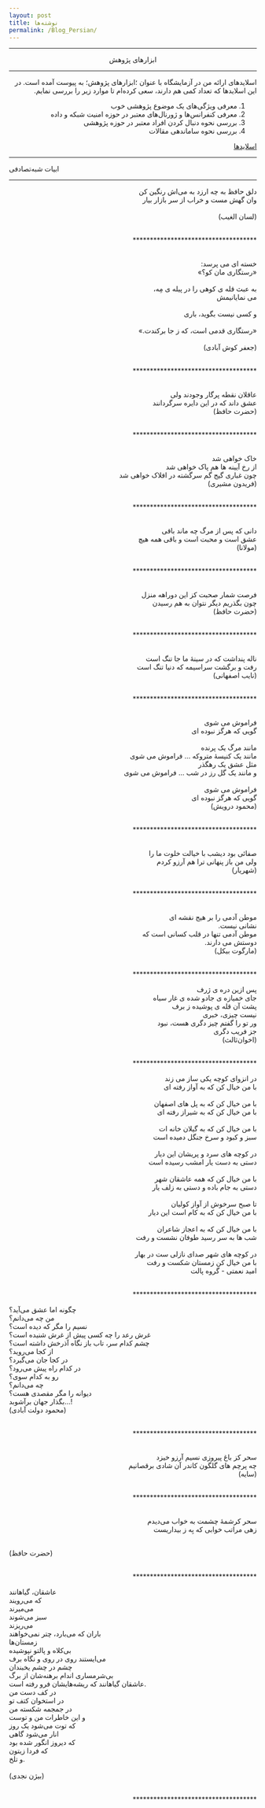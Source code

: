 ```yaml
---
layout: post
title: نوشته‌ها
permalink: /Blog_Persian/	
---  
```


---
<p dir="rtl" align="center">
ابزارهای پژوهش
  </p>

---

<p dir="rtl" align="right">اسلایدهای ارائه من در آزمایشگاه با عنوان ؛ابزار‌های پژوهش؛ به پیوست آمده است. در این اسلایدها که تعداد کمی هم دارند، سعی کرده‌ام تا موارد زیر را بررسی نمایم.</p>


<ol dir="rtl" align="right">
  <li>معرفی ویژگی‌های یک موضوع پژوهشی خوب</li>
  <li>معرفی کنفرانس‌ها و ژورنال‌های معتبر در حوزه امنیت شبکه و داده</li>
  <li>بررسی نحوه دنبال کردن افراد معتبر در حوزه پژوهشی</li>
  <li>بررسی نحوه ساماندهی مقالات</li>
</ol> 



<p dir="rtl" align="right"><a href="https://drive.google.com/file/d/1Q_zOfoOGo-vbU6C8ECzO-PVG4DmZOA1e/view?usp=sharing">اسلایدها</a></p>

---
<p dir="rtl" align="center">
    
ابیات شبه‌تصادفی
</p>

---

<p dir="rtl" align="right">
دلق حافظ به چه ارزد به می‌اش رنگین کن<br />
وان گهش مست و خراب از سر بازار بیار<br />
<br /> (لسان الغیب)

  <p dir="rtl" align="right">
  <br />    ************************************
    </p>

    
<p dir="rtl" align="right">
<br /> خسته ای می پرسد:
<br /> «رستگاری مان کو؟»
<br />
<br /> به عبث قله ی کوهی را در پیله ی مِه،
<br /> می نمایانیمش
<br />
<br /> و کسی نیست بگوید، باری
<br />
<br /> «رستگاری قدمی است، که ز جا برکندت.»
<br />
<br /> (جعفر کوش آبادی)

  <p dir="rtl" align="right">
  <br />    ************************************
    </p>
  
  <p dir="rtl" align="right">
<br /> عاقلان نقطه پرگار وجودند ولی
<br /> عشق داند که در این دایره سرگردانند
<br /> (حضرت حافظ)  
  </p>
  
  <p dir="rtl" align="right">
  <br />    ************************************
    </p>
   
<p dir="rtl" align="right">
<br /> خاک خواهی شد
<br /> از رخ آیینه ها هم پاک خواهی شد
<br /> چون غباری گیج گم سرگشته در افلاک خواهی شد
<br /> (فریدون مشیری)
  </p>

  <p dir="rtl" align="right">
  <br />    ************************************
    </p>

  <p dir="rtl" align="right">
<br /> دانی که پس از مرگ چه ماند باقی
<br /> عشق است و محبت است و باقی همه هیچ
<br /> (مولانا)  
  </p>
  
  <p dir="rtl" align="right">
  <br />    ************************************
      </p>
  
  <p dir="rtl" align="right">
<br /> فرصت شمار صحبت کز این دوراهه منزل
<br /> چون بگذریم دیگر نتوان به هم رسیدن
<br /> (حضرت حافظ)  
  </p>
  
  <p dir="rtl" align="right">
  <br />    ************************************
  </p>
    
  <p dir="rtl" align="right">
<br /> ناله پنداشت که در سینۀ ما جا تنگ است
<br /> رفت و برگشت سراسیمه که دنیا تنگ است
<br /> (نایب اصفهانی)  
  </p>
  
  <p dir="rtl" align="right">
  <br />    ************************************
    </p>
    

 <p dir="rtl" align="right">
<br /> فراموش می شوی
<br /> گویی که هرگز نبوده ای
  <br />
<br /> مانند مرگ یک پرنده
<br /> مانند یک کنیسۀ متروکه … فراموش می شوی
<br /> مثل عشق یک رهگذر
<br /> و مانند یک گل رز در شب … فراموش می شوی
  <br />
  <br /> فراموش می شوی
<br /> گویی که هرگز نبوده ای
  <br /> (محمود درویش) 
   </p>
   
  
  <p dir="rtl" align="right">
  <br />    ************************************
    </p>
    
  
  <p dir="rtl" align="right">
<br /> صفائی بود دیشب با خیالت خلوت ما را
<br /> ولی من باز پنهانی ترا هم آرزو کردم
<br /> (شهریار)  
  </p>
  
  <p dir="rtl" align="right">
  <br />    ************************************
    </p>
    
  <p dir="rtl" align="right">
<br /> موطن آدمی را بر هیج نقشه ای
<br /> نشانی نیست.
<br /> موطن آدمی تنها در قلب کسانی است که
<br /> دوستش می دارند.
 <br /> (مارگوت بیکل)
    </p>
 
   <p dir="rtl" align="right">
  <br />    ************************************
    </p>
    
<p dir="rtl" align="right">
 پس ازین دره ی ژرف
<br /> جای خمیازه ی جادو شده ی غار سیاه<br />
پشت آن قله ی پوشیده ز برف<br />
نیست چیزی، خبری<br />
ور تو را گفتم چیز دگری هست، نبود<br />
جز فریب دگری<br />
 (اخوان‌ثالث)
    </p>
 
   <p dir="rtl" align="right">
  <br />    ************************************
    </p>
    <p dir="rtl" align="right">
در انزوای کوچه یکی ساز می زند
<br />
با من خیال کن که به آواز رفته ای
<br /> <br />
با من خیال کن که به پل های اصفهان
<br />
با من خیال کن که به شیراز رفته ای
<br /> <br />
با من خیال کن که به گیلان خانه ات
<br />
سبز و کبود و سرخ جنگل دمیده است
<br /> <br />
در کوچه های سرد و پریشان این دیار
<br />
دستی به دست یار امشب رسیده است
<br /> <br />
با من خیال کن که همه عاشقان شهر
<br />
دستی به جام باده و دستی به زلف یار
<br /> <br />
تا صبح سرخوش از آواز کولیان
<br />
با من خیال کن که به کام است این دیار
<br /> <br />
با من خیال کن که به اعجاز شاعران
<br />
شب ها به سر رسید طوفان نشست و رفت
<br /> <br />
در کوچه های شهر صدای نازلی ست در بهار
<br />
با من خیال کن زمستان شکست و رفت
<br /> 
امید نعمتی - گروه پالت
</p>

 
   <p dir="rtl" align="right">
  <br />    ************************************
    </p>
    <p dir="rtl" align="right">
  
  چگونه اما عشق می‌آید؟
  <br />
من چه می‌دانم؟
  <br />
نسیم را مگر که دیده است؟
  <br />
غرش رعد را چه کسی پیش از غرش شنیده است؟
  <br />
چشم کدام سر، تاب باز نگاه آذرخش داشته است؟
  <br />
از کجا می‌روید؟
  <br />
در کجا جان می‌گیرد؟
  <br />
در کدام راه پیش می‌رود؟
  <br />
رو به کدام سوی؟
  <br />
چه می‌دانم؟
  <br />
دیوانه را مگر مقصدی هست؟
  <br />
بگذار جهان برآشوبد...!
<br />
  (محمود دولت آبادی)
</p>


  <p dir="rtl" align="right">
  <br />    ************************************
      </p>
  
  <p dir="rtl" align="right">
<br /> 
سحر کز باغ پیروزی نسیم آرزو خیزد
<br /> 
چه پرچم های گلگون کاندر آن شادی برقصانیم
<br /> (سایه)  
  </p>
  
  <p dir="rtl" align="right">
  <br />    ************************************
  </p>

  
  <p dir="rtl" align="right">
<br /> 
سحر کرشمهٔ چشمت به خواب می‌دیدم
<br /> 
زهی مراتب خوابی که بِه ز بیداریست

<br /> (حضرت حافظ)  
  </p>
  
  <p dir="rtl" align="right">
  <br />    ************************************
  </p>



  <p dir="rtl" align="right">


  عاشقان، گياهانند
   <br />
 كه می‌رویند
 <br />
         می‌میرند
 <br />
                          سبز می‌شوند
 <br />
   می‌ریزند
 <br />
 باران كه می‌بارد، چتر نمی‌خواهند
 <br />
 زمستان‌ها
 <br />
بی‌كلاه و پالتو نپوشیده
 <br />
       می‌ایستند روی در روی و نگاه برف
 <br />
          چشم در چشم یخبندان
 <br />
          بی‌شرمساری اندام برهنه‌شان از برگ
 <br />
       عاشقان گياهانند كه ریشه‌هایشان فرو رفته است.
 <br />
         در كف دست من
 <br />
         در استخوان كتف تو
 <br />
         در جمجمه شكسته من
 <br />
     و این خاطرات من و توست
 <br />
                                 كه توت می‌شود يک روز
 <br />
                                 انار می‌شود گاهی
 <br />
كه دیروز انگور شده بود
 <br />
                                 كه فردا زيتون
 <br />
                                                        و تلخ.
 <br />
 <br /> (بیژن نجدی)  
  </p>
  
  <p dir="rtl" align="right">
  <br />    ************************************
  </p>
